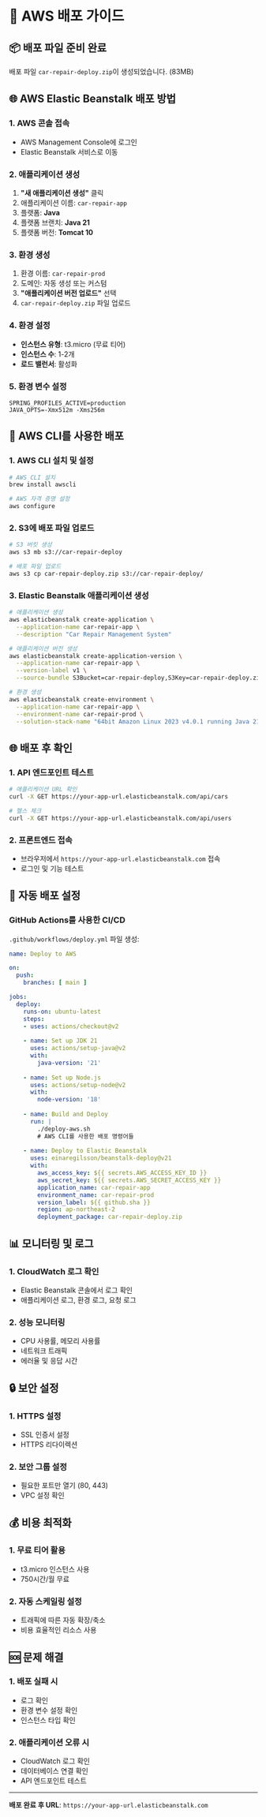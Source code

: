 # 🚀 AWS 배포 가이드

## 📦 배포 파일 준비 완료

배포 파일 `car-repair-deploy.zip`이 생성되었습니다. (83MB)

## 🌐 AWS Elastic Beanstalk 배포 방법

### 1. AWS 콘솔 접속
- AWS Management Console에 로그인
- Elastic Beanstalk 서비스로 이동

### 2. 애플리케이션 생성
1. **"새 애플리케이션 생성"** 클릭
2. 애플리케이션 이름: `car-repair-app`
3. 플랫폼: **Java**
4. 플랫폼 브랜치: **Java 21**
5. 플랫폼 버전: **Tomcat 10**

### 3. 환경 생성
1. 환경 이름: `car-repair-prod`
2. 도메인: 자동 생성 또는 커스텀
3. **"애플리케이션 버전 업로드"** 선택
4. `car-repair-deploy.zip` 파일 업로드

### 4. 환경 설정
- **인스턴스 유형**: t3.micro (무료 티어)
- **인스턴스 수**: 1-2개
- **로드 밸런서**: 활성화

### 5. 환경 변수 설정
```
SPRING_PROFILES_ACTIVE=production
JAVA_OPTS=-Xmx512m -Xms256m
```

## 🔧 AWS CLI를 사용한 배포

### 1. AWS CLI 설치 및 설정
```bash
# AWS CLI 설치
brew install awscli

# AWS 자격 증명 설정
aws configure
```

### 2. S3에 배포 파일 업로드
```bash
# S3 버킷 생성
aws s3 mb s3://car-repair-deploy

# 배포 파일 업로드
aws s3 cp car-repair-deploy.zip s3://car-repair-deploy/
```

### 3. Elastic Beanstalk 애플리케이션 생성
```bash
# 애플리케이션 생성
aws elasticbeanstalk create-application \
  --application-name car-repair-app \
  --description "Car Repair Management System"

# 애플리케이션 버전 생성
aws elasticbeanstalk create-application-version \
  --application-name car-repair-app \
  --version-label v1 \
  --source-bundle S3Bucket=car-repair-deploy,S3Key=car-repair-deploy.zip

# 환경 생성
aws elasticbeanstalk create-environment \
  --application-name car-repair-app \
  --environment-name car-repair-prod \
  --solution-stack-name "64bit Amazon Linux 2023 v4.0.1 running Java 21"
```

## 🌐 배포 후 확인

### 1. API 엔드포인트 테스트
```bash
# 애플리케이션 URL 확인
curl -X GET https://your-app-url.elasticbeanstalk.com/api/cars

# 헬스 체크
curl -X GET https://your-app-url.elasticbeanstalk.com/api/users
```

### 2. 프론트엔드 접속
- 브라우저에서 `https://your-app-url.elasticbeanstalk.com` 접속
- 로그인 및 기능 테스트

## 🔄 자동 배포 설정

### GitHub Actions를 사용한 CI/CD

`.github/workflows/deploy.yml` 파일 생성:

```yaml
name: Deploy to AWS

on:
  push:
    branches: [ main ]

jobs:
  deploy:
    runs-on: ubuntu-latest
    steps:
    - uses: actions/checkout@v2
    
    - name: Set up JDK 21
      uses: actions/setup-java@v2
      with:
        java-version: '21'
        
    - name: Set up Node.js
      uses: actions/setup-node@v2
      with:
        node-version: '18'
        
    - name: Build and Deploy
      run: |
        ./deploy-aws.sh
        # AWS CLI를 사용한 배포 명령어들
        
    - name: Deploy to Elastic Beanstalk
      uses: einaregilsson/beanstalk-deploy@v21
      with:
        aws_access_key: ${{ secrets.AWS_ACCESS_KEY_ID }}
        aws_secret_key: ${{ secrets.AWS_SECRET_ACCESS_KEY }}
        application_name: car-repair-app
        environment_name: car-repair-prod
        version_label: ${{ github.sha }}
        region: ap-northeast-2
        deployment_package: car-repair-deploy.zip
```

## 📊 모니터링 및 로그

### 1. CloudWatch 로그 확인
- Elastic Beanstalk 콘솔에서 로그 확인
- 애플리케이션 로그, 환경 로그, 요청 로그

### 2. 성능 모니터링
- CPU 사용률, 메모리 사용률
- 네트워크 트래픽
- 에러율 및 응답 시간

## 🔒 보안 설정

### 1. HTTPS 설정
- SSL 인증서 설정
- HTTPS 리다이렉션

### 2. 보안 그룹 설정
- 필요한 포트만 열기 (80, 443)
- VPC 설정 확인

## 💰 비용 최적화

### 1. 무료 티어 활용
- t3.micro 인스턴스 사용
- 750시간/월 무료

### 2. 자동 스케일링 설정
- 트래픽에 따른 자동 확장/축소
- 비용 효율적인 리소스 사용

## 🆘 문제 해결

### 1. 배포 실패 시
- 로그 확인
- 환경 변수 설정 확인
- 인스턴스 타입 확인

### 2. 애플리케이션 오류 시
- CloudWatch 로그 확인
- 데이터베이스 연결 확인
- API 엔드포인트 테스트

---

**배포 완료 후 URL**: `https://your-app-url.elasticbeanstalk.com` 